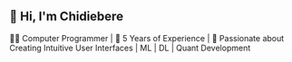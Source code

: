 ## 👋 Hi, I'm Chidiebere

👨‍💻 Computer Programmer | 💼 5 Years of Experience | 🎨 Passionate about Creating Intuitive User Interfaces | ML | DL | Quant Development
